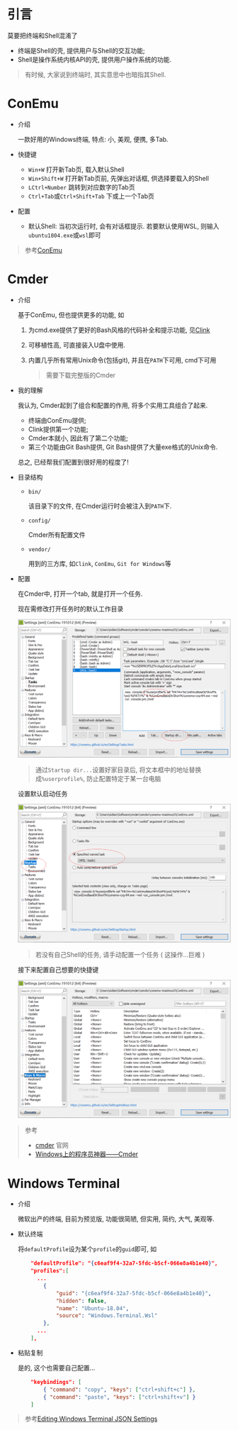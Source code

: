 # 引言

莫要把终端和Shell混淆了

* 终端是Shell的壳, 提供用户与Shell的交互功能; 
* Shell是操作系统内核API的壳, 提供用户操作系统的功能.

> 有时候, 大家说到终端时, 其实意思中也暗指其Shell.

# ConEmu

* 介绍

  一款好用的Windows终端, 特点: 小, 美观, 便携, 多Tab.

* 快捷键

  * `Win+W` 打开新Tab页, 载入默认Shell
  * `Win+Shift+W` 打开新Tab页前, 先弹出对话框, 供选择要载入的Shell
  * `LCtrl+Number` 跳转到对应数字的Tab页
  * `Ctrl+Tab`或`Ctrl+Shift+Tab` 下或上一个Tab页

* 配置

  * 默认Shell: 当初次运行时, 会有对话框提示. 若要默认使用WSL, 则输入`ubuntu1804.exe`或`wsl`即可

> 参考[ConEmu](https://conemu.github.io/)

# Cmder

* 介绍

  基于ConEmu, 但也提供更多的功能, 如

  1. 为cmd.exe提供了更好的Bash风格的代码补全和提示功能, 见[Clink](https://mridgers.github.io/clink/)
  
  2. 可移植性高, 可直接装入U盘中使用.
  
  3. 内置几乎所有常用Unix命令(包括git), 并且在`PATH`下可用, cmd下可用
  
     > 需要下载完整版的Cmder

* 我的理解

  我认为, Cmder起到了组合和配置的作用, 将多个实用工具组合了起来. 

  * 终端由ConEmu提供; 
  * Clink提供第一个功能; 
  * Cmder本就小, 因此有了第二个功能; 
  * 第三个功能由Git Bash提供, Git Bash提供了大量exe格式的Unix命令.

  总之, 已经帮我们配置到很好用的程度了!

* 目录结构

  * `bin/`

    该目录下的文件, 在Cmder运行时会被注入到`PATH`下.

  * `config/`

    Cmder所有配置文件

  * `vendor/`

    用到的三方库, 如`Clink`, `ConEmu`, `Git for Windows`等

* 配置

  在Cmder中, 打开一个tab, 就是打开一个任务.

  现在需修改打开任务时的默认工作目录
  
  ![image-20191222231011254](.Terminals%20In%20Windows/image-20191222231011254.png)
  
  > 通过`Startup dir...`设置好家目录后, 将文本框中的地址替换成`%userprofile%`, 防止配置特定于某一台电脑
  
  设置默认启动任务
  
  ![image-20191222231150829](.Terminals%20In%20Windows/image-20191222231150829.png)
  
  > 若没有自己Shell的任务, 请手动配置一个任务 ( 这操作...巨难 )
  
  接下来配置自己想要的快捷键
  
  ![image-20191222231301398](.Terminals%20In%20Windows/image-20191222231301398.png)

> 参考
>
> * [cmder](https://cmder.net/) 官网
> * [Windows上的程序员神器——Cmder](https://zhuanlan.zhihu.com/p/28400466)

  # Windows Terminal

* 介绍

  微软出产的终端, 目前为预览版, 功能很简陋, 但实用, 简约, 大气, 美观等.

* 默认终端

  将`defaultProfile`设为某个`profile`的`guid`即可, 如

  ```json
      "defaultProfile": "{c6eaf9f4-32a7-5fdc-b5cf-066e8a4b1e40}",
      "profiles":[
  		...
          {
              "guid": "{c6eaf9f4-32a7-5fdc-b5cf-066e8a4b1e40}",
              "hidden": false,
              "name": "Ubuntu-18.04",
              "source": "Windows.Terminal.Wsl"
          },
  		...
      ],
  ```

* 粘贴复制

  是的, 这个也需要自己配置...

  ```json
      "keybindings": [
          { "command": "copy", "keys": ["ctrl+shift+c"] },
          { "command": "paste", "keys": ["ctrl+shift+v"] }
      ]
  ```

> 参考[Editing Windows Terminal JSON Settings](https://github.com/microsoft/terminal/blob/master/doc/user-docs/UsingJsonSettings.md)
